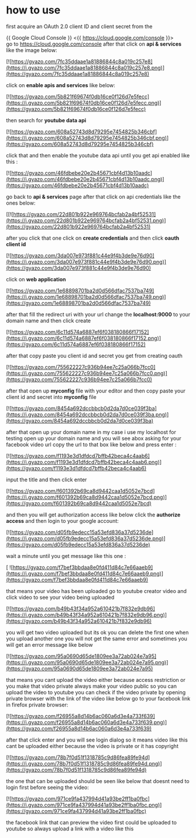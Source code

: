 # how to use
first acquire an OAuth 2.0 client ID and client secret from the

 {{ Google Cloud Console }} <{{ https://cloud.google.com/console }}>  
go to  https://cloud.google.com/console after that click on **api & services** like the image below:  

[![https://gyazo.com/7fc35ddaae1a81886844c8a019c257e8](https://i.gyazo.com/7fc35ddaae1a81886844c8a019c257e8.png)](https://gyazo.com/7fc35ddaae1a81886844c8a019c257e8)  

 click on **enable apis and services** like below:  

 [![https://gyazo.com/5b821f69674f0db16ce0f126d7e5fecc](https://i.gyazo.com/5b821f69674f0db16ce0f126d7e5fecc.png)](https://gyazo.com/5b821f69674f0db16ce0f126d7e5fecc)  

 then search for **youtube data api**  

 [![https://gyazo.com/608a52743d8d79295e7454825b346cbf](https://i.gyazo.com/608a52743d8d79295e7454825b346cbf.png)](https://gyazo.com/608a52743d8d79295e7454825b346cbf)  

 click that and then enable the youtube data api until you get api enabled like this :  

 [![https://gyazo.com/46fdbebe20e2b45671cbf4d13b10aadc](https://i.gyazo.com/46fdbebe20e2b45671cbf4d13b10aadc.png)](https://gyazo.com/46fdbebe20e2b45671cbf4d13b10aadc)  

go back to **api & services** page after that click on api credentials like the ones below:  

[[![https://gyazo.com/22d801b922e969764bcfab2a4bf52531](https://i.gyazo.com/22d801b922e969764bcfab2a4bf52531.png)](https://gyazo.com/22d801b922e969764bcfab2a4bf52531)  

after you click that one click on **create credentials** and then click **oauth client id**   

[![https://gyazo.com/3da007e973f881c44e9f4b3de9e76d90](https://i.gyazo.com/3da007e973f881c44e9f4b3de9e76d90.png)](https://gyazo.com/3da007e973f881c44e9f4b3de9e76d90)

click on **web application**  

[![https://gyazo.com/1e68898701ba2d0d566dfac7537ba749](https://i.gyazo.com/1e68898701ba2d0d566dfac7537ba749.png)](https://gyazo.com/1e68898701ba2d0d566dfac7537ba749)  

after that fill the redirect uri with your url change the **localhost:9000** to your domain name and then click create  

[![https://gyazo.com/6c11d574a6887ef6f038180866f17152](https://i.gyazo.com/6c11d574a6887ef6f038180866f17152.png)](https://gyazo.com/6c11d574a6887ef6f038180866f17152)

after that copy paste you client id and secret you get from creating oauth  

[![https://gyazo.com/755622227c936b94ee7c25a066b7fcc0](https://i.gyazo.com/755622227c936b94ee7c25a066b7fcc0.png)](https://gyazo.com/755622227c936b94ee7c25a066b7fcc0)

after that open up **myconfig** file with your editor and then copy paste your client id and secret into **myconfig** file  

[![https://gyazo.com/8454a692dccbbcb0d2da7d0ce039f3ba](https://i.gyazo.com/8454a692dccbbcb0d2da7d0ce039f3ba.png)](https://gyazo.com/8454a692dccbbcb0d2da7d0ce039f3ba)

after that open up your domain name in my case i use my localhost for testing open up your domain name and you will see abox asking for your facebook video url copy the url to that box like below and press enter :  

[![https://gyazo.com/f1193e3d1dfdcd7bffb42beca4c4aab6](https://i.gyazo.com/f1193e3d1dfdcd7bffb42beca4c4aab6.png)](https://gyazo.com/f1193e3d1dfdcd7bffb42beca4c4aab6)

input the title and then click enter  

[![https://gyazo.com/f601392b69ca8d9442caa1d5052e7bcd](https://i.gyazo.com/f601392b69ca8d9442caa1d5052e7bcd.png)](https://gyazo.com/f601392b69ca8d9442caa1d5052e7bcd)

and then you will get authorization access like below click the **authorize access** and then login to your google account:  

[![https://gyazo.com/d05fb9edecc15a53efd836a37d5236de](https://i.gyazo.com/d05fb9edecc15a53efd836a37d5236de.png)](https://gyazo.com/d05fb9edecc15a53efd836a37d5236de)

wait a minute until you get message like this one :  

[
![https://gyazo.com/f7bef3bbdaa8e0fd411d84c7e66aaeb9](https://i.gyazo.com/f7bef3bbdaa8e0fd411d84c7e66aaeb9.png)](https://gyazo.com/f7bef3bbdaa8e0fd411d84c7e66aaeb9)

that means your video has been uploaded go to youtube creator video and click video to see your video being uploaded  

[![https://gyazo.com/b49b43f34a952a610421b7f832e9db96](https://i.gyazo.com/b49b43f34a952a610421b7f832e9db96.png)](https://gyazo.com/b49b43f34a952a610421b7f832e9db96)

you will get two video uploaded but its ok you can delete the first one 
when you upload another one you will not get the same error and sometimes you will get an error message like below  

[![https://gyazo.com/95a0690d65de1809ee3a72ab024e7a95](https://i.gyazo.com/95a0690d65de1809ee3a72ab024e7a95.png)](https://gyazo.com/95a0690d65de1809ee3a72ab024e7a95)

that means you cant upload the video either because access restriction or you make that video private always make your video public so you can upload the video to youtube you can check if the video private by opening private browser with the link of the video like below go to your facebook link in firefox private browser:  

[![https://gyazo.com/f26955a8d14b6ac060a6d3e4a733f639](https://i.gyazo.com/f26955a8d14b6ac060a6d3e4a733f639.png)](https://gyazo.com/f26955a8d14b6ac060a6d3e4a733f639)

after that click enter and you will see login dialog so it means video like this cant be uploaded either because the video is private or it has copyright  

[![https://gyazo.com/78b7f0d51f1318785c9d86fea89fe94d](https://i.gyazo.com/78b7f0d51f1318785c9d86fea89fe94d.png)](https://gyazo.com/78b7f0d51f1318785c9d86fea89fe94d)

the one that can be uploaded should be seen like below that doesnt need to login first before seeing the video:  

[![https://gyazo.com/971ce9fa437994d41a93be2ff1ba0fbc](https://i.gyazo.com/971ce9fa437994d41a93be2ff1ba0fbc.png)](https://gyazo.com/971ce9fa437994d41a93be2ff1ba0fbc)

the facebook link that can preview the video first could be uploaded to youtube so always upload a link with a video like this  

